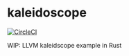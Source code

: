 # kaleidoscope

[![CircleCI](https://circleci.com/gh/termoshtt/kaleidoscope.svg?style=shield)](https://circleci.com/gh/termoshtt/kaleidoscope)

WIP: LLVM kaleidscope example in Rust
